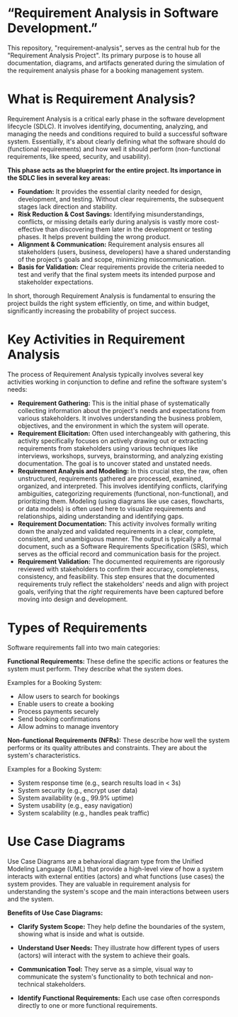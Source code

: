 # “Requirement Analysis in Software Development.”
This repository, "requirement-analysis", serves as the central hub for the "Requirement Analysis Project". Its primary purpose is to house all documentation, diagrams, and artifacts generated during the simulation of the requirement analysis phase for a booking management system.

# What is Requirement Analysis?
Requirement Analysis is a critical early phase in the software development lifecycle (SDLC). It involves identifying, documenting, analyzing, and managing the needs and conditions required to build a successful software system. Essentially, it's about clearly defining what the software should do (functional requirements) and how well it should perform (non-functional requirements, like speed, security, and usability).

**This phase acts as the blueprint for the entire project. Its importance in the SDLC lies in several key areas:**

* **Foundation:** It provides the essential clarity needed for design, development, and testing. Without clear requirements, the subsequent stages lack direction and stability.
* **Risk Reduction & Cost Savings:** Identifying misunderstandings, conflicts, or missing details early during analysis is vastly more cost-effective than discovering them later in the development or testing phases. It helps prevent building the wrong product.
* **Alignment & Communication:** Requirement analysis ensures all stakeholders (users, business, developers) have a shared understanding of the project's goals and scope, minimizing miscommunication.
* **Basis for Validation:** Clear requirements provide the criteria needed to test and verify that the final system meets its intended purpose and stakeholder expectations.
  
In short, thorough Requirement Analysis is fundamental to ensuring the project builds the right system efficiently, on time, and within budget, significantly increasing the probability of project success.

# Key Activities in Requirement Analysis

The process of Requirement Analysis typically involves several key activities working in conjunction to define and refine the software system's needs:

* **Requirement Gathering:** This is the initial phase of systematically collecting information about the project's needs and expectations from various stakeholders. It involves understanding the business problem, objectives, and the environment in which the system will operate.
* **Requirement Elicitation:** Often used interchangeably with gathering, this activity specifically focuses on actively drawing out or extracting requirements from stakeholders using various techniques like interviews, workshops, surveys, brainstorming, and analyzing existing documentation. The goal is to uncover stated and unstated needs.
* **Requirement Analysis and Modeling:** In this crucial step, the raw, often unstructured, requirements gathered are processed, examined, organized, and interpreted. This involves identifying conflicts, clarifying ambiguities, categorizing requirements (functional, non-functional), and prioritizing them. Modeling (using diagrams like use cases, flowcharts, or data models) is often used here to visualize requirements and relationships, aiding understanding and identifying gaps.
* **Requirement Documentation:** This activity involves formally writing down the analyzed and validated requirements in a clear, complete, consistent, and unambiguous manner. The output is typically a formal document, such as a Software Requirements Specification (SRS), which serves as the official record and communication basis for the project.
* **Requirement Validation:** The documented requirements are rigorously reviewed with stakeholders to confirm their accuracy, completeness, consistency, and feasibility. This step ensures that the documented requirements truly reflect the stakeholders' needs and align with project goals, verifying that the *right* requirements have been captured before moving into design and development.

# Types of Requirements
Software requirements fall into two main categories:

**Functional Requirements:**
These define the specific actions or features the system must perform. They describe what the system does.

Examples for a Booking System:

* Allow users to search for bookings
* Enable users to create a booking
* Process payments securely
* Send booking confirmations
* Allow admins to manage inventory

**Non-functional Requirements (NFRs):**
These describe how well the system performs or its quality attributes and constraints. They are about the system's characteristics.

Examples for a Booking System:

* System response time (e.g., search results load in < 3s)
* System security (e.g., encrypt user data)
* System availability (e.g., 99.9% uptime)
* System usability (e.g., easy navigation)
* System scalability (e.g., handles peak traffic)

# Use Case Diagrams
Use Case Diagrams are a behavioral diagram type from the Unified Modeling Language (UML) that provide a high-level view of how a system interacts with external entities (actors) and what functions (use cases) the system provides. They are valuable in requirement analysis for understanding the system's scope and the main interactions between users and the system.

**Benefits of Use Case Diagrams:**

* **Clarify System Scope:** They help define the boundaries of the system, showing what is inside and what is outside.

* **Understand User Needs:** They illustrate how different types of users (actors) will interact with the system to achieve their goals.

* **Communication Tool:** They serve as a simple, visual way to communicate the system's functionality to both technical and non-technical stakeholders.

* **Identify Functional Requirements:** Each use case often corresponds directly to one or more functional requirements.

